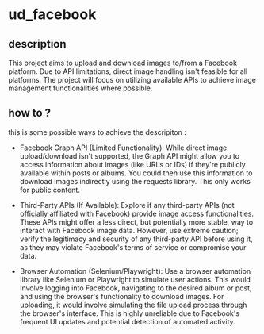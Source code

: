 # ud_facebook

## description
This project aims to upload and download images to/from a Facebook platform.  Due to API limitations, direct image handling isn't feasible for all platforms.  The project will focus on utilizing available APIs to achieve image management functionalities where possible.

## how to ?
this is some possible ways to achieve the descripiton : 


- Facebook Graph API (Limited Functionality):
While direct image upload/download isn't supported, the Graph API might allow you to access information about images (like URLs or IDs) if they're publicly available within posts or albums. You could then use this information to download images indirectly using the requests library. This only works for public content.


- Third-Party APIs (If Available):
Explore if any third-party APIs (not officially affiliated with Facebook) provide image access functionalities. These APIs might offer a less direct, but potentially more stable, way to interact with Facebook image data. However, use extreme caution; verify the legitimacy and security of any third-party API before using it, as they may violate Facebook's terms of service or compromise your data.

- Browser Automation (Selenium/Playwright):
Use a browser automation library like Selenium or Playwright to simulate user actions. This would involve logging into Facebook, navigating to the desired album or post, and using the browser's functionality to download images. For uploading, it would involve simulating the file upload process through the browser's interface. This is highly unreliable due to Facebook's frequent UI updates and potential detection of automated activity.




